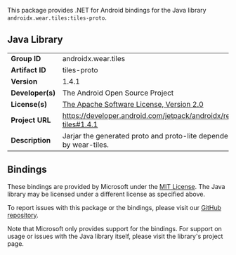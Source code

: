This package provides .NET for Android bindings for the Java library `androidx.wear.tiles:tiles-proto`.

## Java Library

| | |
|-|-|
| **Group ID** | androidx.wear.tiles |
| **Artifact ID** | tiles-proto |
| **Version** | 1.4.1 |
| **Developer(s)** | The Android Open Source Project |
| **License(s)** | [The Apache Software License, Version 2.0](http://www.apache.org/licenses/LICENSE-2.0.txt) |
| **Project URL** | https://developer.android.com/jetpack/androidx/releases/wear-tiles#1.4.1 |
| **Description** | Jarjar the generated proto and proto-lite dependency for use by wear-tiles. |

## Bindings

These bindings are provided by Microsoft under the [MIT License](https://opensource.org/licenses/MIT). The Java
library may be licensed under a different license as specified above.

To report issues with this package or the bindings, please visit our [GitHub repository](https://aka.ms/android-libraries).

Note that Microsoft only provides support for the bindings. For support on
usage or issues with the Java library itself, please visit the library's project page.
